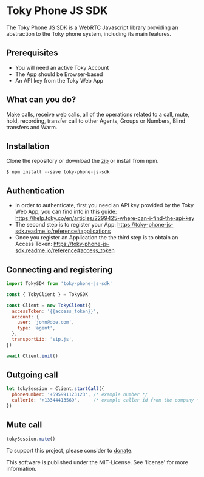 # Toky Phone JS SDK

The Toky Phone JS SDK is a WebRTC Javascript library providing an abstraction to the Toky phone system, including its main features.

## Prerequisites

- You will need an active Toky Account
- The App should be Browser-based
- An API key from the Toky Web App

## What can you do?

Make calls, receive web calls, all of the operations related to a call, mute, hold, recording, transfer call to other Agents, Groups or Numbers, Blind transfers and Warm.

## Installation

Clone the repository or download the [zip](https://github.com/monbro/javascript-sdk-boilerplate/archive/master.zip) or install from npm.

`$ npm install --save toky-phone-js-sdk`

## Authentication

- In order to authenticate, first you need an API key provided by the Toky Web App, you can find info in this guide: https://help.toky.co/en/articles/2299425-where-can-i-find-the-api-key
- The second step is to register your App: https://toky-phone-js-sdk.readme.io/reference#applications
- Once you register an Application the the third step is to obtain an Access Token: https://toky-phone-js-sdk.readme.io/reference#access_token

## Connecting and registering

```javascript
import TokySDK from 'toky-phone-js-sdk'

const { TokyClient } = TokySDK

const Client = new TokyClient({
  accessToken: '{{access_token}}',
  account: {
    user: 'john@doe.com',
    type: 'agent',
  },
  transportLib: 'sip.js',
})

await Client.init()
```

## Outgoing call

```javascript
let tokySession = Client.startCall({
  phoneNumber: '+595991123123', /* example number */
  callerId: '+13344413569',     /* example caller id from the company */
})
```

## Mute call
```javascript
tokySession.mute()
```

To support this project, please consider to [donate](https://www.gittip.com/monbro/).

This software is published under the MIT-License. See 'license' for more information.
